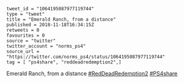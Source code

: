 ```
tweet_id = "1064195087977119744"
type = "tweet"
title = "Emerald Ranch, from a distance"
published = 2018-11-18T16:34:15Z
retweets = 0
favourites = 0
source = "twitter"
twitter_account = "norms_ps4"
source_url = "https://twitter.com/norms_ps4/status/1064195087977119744"
tag = [ "ps4share", "reddeadredemption2",]
```

Emerald Ranch, from a distance [#RedDeadRedemption2](/tags/reddeadredemption2/) [#PS4share](/tags/ps4share/)

<p class='image'><img src='http://mnf.m17s.net/2018/11/18/DsTHyoPWwAMdJNi.jpg' alt=''></p>

